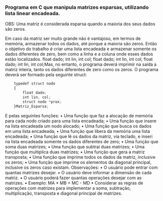 ### Programa em C que manipula matrizes esparsas, utilizando lista linear encadeada.

OBS: Uma matriz é considerada esparsa quando a maioria dos seus dados são zeros.

Em caso da matriz ser muito grande não é vantajoso, em termos de memória, armazenar todos os
dados, até porque a maioria são zeros. Então o objetivo do trabalho é criar uma lista encadeada e
armazenar somente os dados diferentes de zero, bem como a linha e a coluna onde esses dados
estão localizados.
float dado;
int lin, int col;
float dado;
int lin, int col;
float dado;
int lin, int col;Mas, no entanto, o programa deverá imprimir na saída a matriz inteira, tanto os dados diferentes de
zero como os zeros.
O programa deverá ser formado pela seguinte struct:

```js
    typedef struct nodo
    {
        float dado;
        int lin, col;
        struct nodo *prox;
    }Matriz_Esparsa;
``` 
E pelas seguintes funções:
•
Uma função que faz a alocação de memória para cada nodo criado para uma lista
encadeada;
• Uma função que insere na lista encadeada um nodo alocado;
• Uma função que busca os dados em uma lista encadeada;
• Uma função que libera da memória uma lista encadeada;
• Uma função que lê os dados da matriz, via teclado, e inseri na lista encadeada somente os
dados diferentes de zero;
• Uma função que soma duas matrizes;
• Uma função que subtrai duas matrizes;
• Uma função que multiplica duas matrizes;
• Uma função que gera a matriz transposta;
• Uma função que imprime todos os dados da matriz, inclusive os zeros;
• Uma função que imprime os elementos da diagonal principal, inclusive os zeros caso
existam.
Observações:
• O usuário pode entrar com quantas matrizes desejar.
• O usuário deve informar a dimensão de cada matriz.
• O usuário poderá fazer quantas operações desejar com as matrizes.
• Exemplo: MA * MB + MC - MD
• Considerar as regras de operações com matrizes para implementar a soma, subtração,
multiplicação, transposta e diagonal principal de matrizes.
